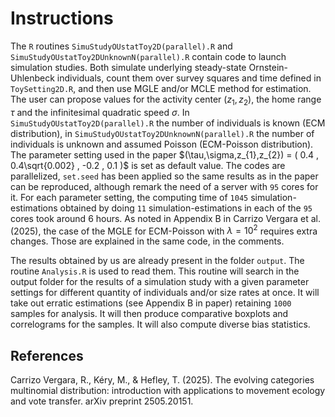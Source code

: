 # Instructions


The `R` routines `SimuStudyOUstatToy2D(parallel).R` and `SimuStudyOUstatToy2DUnknownN(parallel).R` contain code to launch simulation studies. Both simulate underlying steady-state Ornstein-Uhlenbeck individuals, count them over survey squares and time defined in `ToySetting2D.R`, and then use MGLE and/or MCLE method for estimation. The user can propose values for the activity center $(z_{1},z_{2})$, the home range $\tau$ and the infinitesimal quadratic speed $\sigma$. In `SimuStudyOUstatToy2D(parallel).R` the number of individuals is known (ECM distribution), in `SimuStudyOUstatToy2DUnknownN(parallel).R` the number of individuals is unknown and assumed Poisson (ECM-Poisson distribution). The parameter setting used in the paper $(\tau,\sigma,z_{1},z_{2}) = ( 0.4 , 0.4\sqrt{0.002} , -0.2 , 0.1 )$  is set as default value.  The codes are parallelized, `set.seed` has been applied so the same results as in the paper can be reproduced, although remark the need of a server with `95` cores for it. For each parameter setting, the computing time of `1045` simulation-estimations obtained by doing `11` simulation-estimations in each of the `95` cores took around 6 hours. As noted in Appendix B in Carrizo Vergara et al. (2025), the case of the MGLE for ECM-Poisson with $\lambda = 10^2$ requires extra changes. Those are explained in the same code, in the comments.


The results obtained by us are already present in the folder `output`. The routine `Analysis.R` is used to read them. This routine will search in the output folder for the results of a simulation study with a given parameter settings for different quantity of individuals and/or size rates at once. It will take out erratic estimations (see Appendix B in paper) retaining `1000` samples for analysis. It will then produce comparative boxplots and correlograms for the samples. It will also compute diverse bias statistics.


## References

Carrizo Vergara, R., Kéry, M., & Hefley, T. (2025). The evolving categories multinomial distribution: introduction with applications to movement ecology and vote transfer. arXiv preprint 2505.20151.


